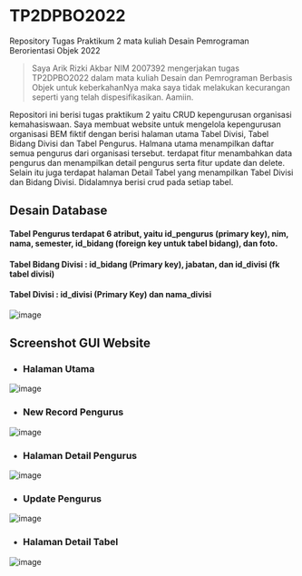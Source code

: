 # TP2DPBO2022

Repository Tugas Praktikum 2 mata kuliah Desain Pemrograman Berorientasi Objek 2022

> Saya Arik Rizki Akbar NIM 2007392 mengerjakan tugas TP2DPBO2022
> dalam mata kuliah Desain dan Pemrograman Berbasis Objek
> untuk keberkahanNya maka saya tidak melakukan kecurangan seperti yang telah dispesifikasikan. Aamiin.

Repositori ini berisi tugas praktikum 2 yaitu CRUD kepengurusan organisasi kemahasiswaan. Saya membuat website untuk mengelola kepengurusan organisasi BEM fiktif dengan berisi halaman utama Tabel Divisi, Tabel Bidang Divisi dan Tabel Pengurus.
Halmana utama menampilkan daftar semua pengurus dari organisasi tersebut. terdapat fitur menambahkan data pengurus dan menampilkan detail pengurus serta fitur update dan delete. Selain itu juga terdapat halaman Detail Tabel yang menampilkan Tabel Divisi dan Bidang Divisi. Didalamnya berisi crud pada setiap tabel.

## Desain Database
#### Tabel Pengurus terdapat 6 atribut, yaitu id_pengurus (primary key), nim, nama, semester, id_bidang (foreign key untuk tabel bidang), dan foto.
#### Tabel Bidang Divisi : id_bidang (Primary key), jabatan, dan id_divisi (fk tabel divisi)
#### Tabel Divisi : id_divisi (Primary Key) dan nama_divisi
![image](https://user-images.githubusercontent.com/99251032/164275468-e1b9e16b-dfe5-4d01-8dff-25ef39c7c778.png)


## Screenshot GUI Website

- ### Halaman Utama
![image](https://user-images.githubusercontent.com/99251032/164274212-8779927a-ea06-49de-a9ae-aa3dae2954e1.png)

- ### New Record Pengurus
![image](https://user-images.githubusercontent.com/99251032/164274901-1982b5cd-71bd-4b0d-979e-b58d8b8d6b25.png)

- ### Halaman Detail Pengurus
![image](https://user-images.githubusercontent.com/99251032/164274621-46f22982-e9f5-42de-9694-9c5d4505e1be.png)

- ### Update Pengurus
![image](https://user-images.githubusercontent.com/99251032/164274752-54781fa0-429e-4c52-9b56-86a2b995559f.png)

- ### Halaman Detail Tabel
![image](https://user-images.githubusercontent.com/99251032/164275065-6e2d5f8b-b708-4727-a11f-965464cb24aa.png)
